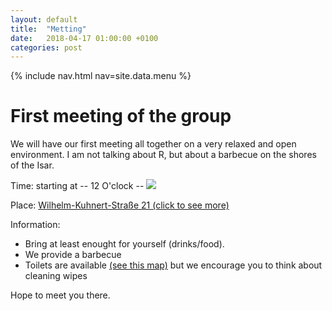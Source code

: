 ```yaml
---
layout: default
title:  "Metting"
date:   2018-04-17 01:00:00 +0100
categories: post
---
```


{% include nav.html nav=site.data.menu %}

# First meeting of the group #

We will have our first meeting all together on a very relaxed and open environment. I am not talking about R, but about a 
barbecue on the shores of the Isar.

Time: starting at -- 12 O'clock -- 
<img src="https://cdn.shutterstock.com/shutterstock/videos/5571965/thumb/1.jpg?i10c=img.resize(height:160)">

Place: [Wilhelm-Kuhnert-Straße 21 (click to see more)](https://www.google.fr/maps/dir/Candidplatz,+81543+M%C3%BCnchen/48.1069163,11.5583139/@48.1084452,11.5572725,16.75z/data=!4m9!4m8!1m5!1m1!1s0x479ddf137e71126f:0x3629397bee44d527!2m2!1d11.5716482!2d48.1129782!1m0!3e2)

Information:
+ Bring at least enought for yourself (drinks/food).
+ We provide a barbecue
+ Toilets are available [(see this map)](https://www.muenchen.de/rathaus/dam/jcr:27db2c68-a2d4-4709-a80d-541f95b4c30f/Flyer_Grillen_Isar.pdf) but we encourage you to think about cleaning wipes

Hope to meet you there.